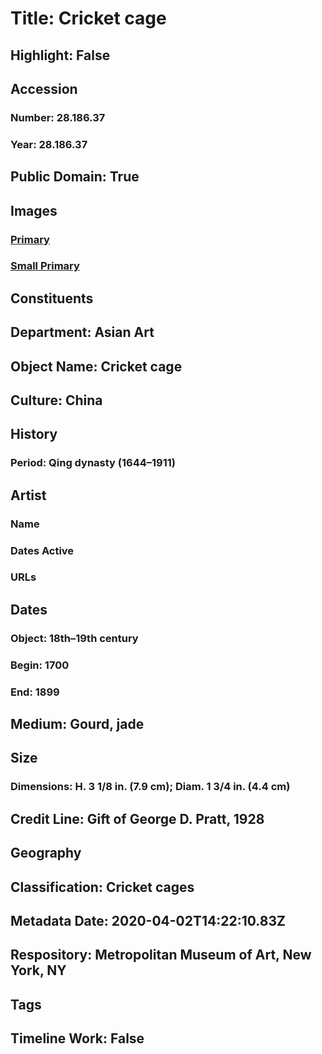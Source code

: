 # Title: Cricket cage
## Highlight: False
## Accession
### Number: 28.186.37
### Year: 28.186.37
## Public Domain: True
## Images
### [Primary](https://images.metmuseum.org/CRDImages/as/original/28_186_37.jpg)
### [Small Primary](https://images.metmuseum.org/CRDImages/as/web-large/28_186_37.jpg)
## Constituents
## Department: Asian Art
## Object Name: Cricket cage
## Culture: China
## History
### Period: Qing dynasty (1644–1911)
## Artist
### Name
### Dates Active
### URLs
## Dates
### Object: 18th–19th century
### Begin: 1700
### End: 1899
## Medium: Gourd, jade
## Size
### Dimensions: H. 3 1/8 in. (7.9 cm); Diam. 1 3/4 in. (4.4 cm)
## Credit Line: Gift of George D. Pratt, 1928
## Geography
## Classification: Cricket cages
## Metadata Date: 2020-04-02T14:22:10.83Z
## Respository: Metropolitan Museum of Art, New York, NY
## Tags
## Timeline Work: False